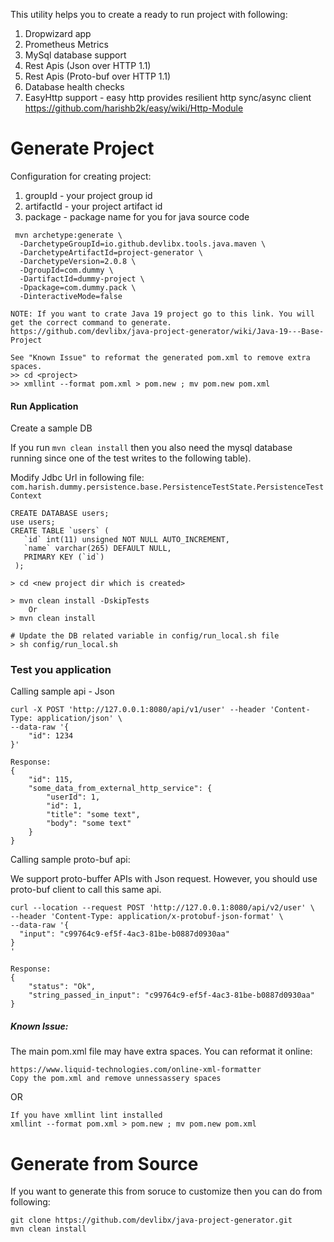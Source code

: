
This utility helps you to create a ready to run project with following:
1. Dropwizard app
2. Prometheus Metrics 
3. MySql database support
4. Rest Apis (Json over HTTP 1.1)
5. Rest Apis (Proto-buf over HTTP 1.1)
6. Database health checks
7. EasyHttp support - easy http provides resilient http sync/async client
   https://github.com/harishb2k/easy/wiki/Http-Module 


Generate Project
=====
Configuration for creating project:

1. groupId - your project group id
2. artifactId - your project artifact id
3. package - package name for you for java source code 

```shell script
 mvn archetype:generate \
  -DarchetypeGroupId=io.github.devlibx.tools.java.maven \
  -DarchetypeArtifactId=project-generator \
  -DarchetypeVersion=2.0.8 \
  -DgroupId=com.dummy \
  -DartifactId=dummy-project \
  -Dpackage=com.dummy.pack \
  -DinteractiveMode=false

NOTE: If you want to crate Java 19 project go to this link. You will get the correct command to generate.
https://github.com/devlibx/java-project-generator/wiki/Java-19---Base-Project

See "Known Issue" to reformat the generated pom.xml to remove extra spaces.
>> cd <project>
>> xmllint --format pom.xml > pom.new ; mv pom.new pom.xml
```

#### Run Application
Create a sample DB

If you run `mvn clean install` then you also need the mysql database running since one of the test writes to the following table). 

Modify Jdbc Url in following file:
`com.harish.dummy.persistence.base.PersistenceTestState.PersistenceTestContext`

```shell script
CREATE DATABASE users;
use users;
CREATE TABLE `users` (
   `id` int(11) unsigned NOT NULL AUTO_INCREMENT,
   `name` varchar(265) DEFAULT NULL,
   PRIMARY KEY (`id`)
 );
``` 

```shell script
> cd <new project dir which is created>

> mvn clean install -DskipTests
    Or
> mvn clean install 

# Update the DB related variable in config/run_local.sh file
> sh config/run_local.sh
``` 
  
### Test you application
Calling sample api - Json
```shell script
curl -X POST 'http://127.0.0.1:8080/api/v1/user' --header 'Content-Type: application/json' \
--data-raw '{
    "id": 1234
}'

Response:
{
    "id": 115,
    "some_data_from_external_http_service": {
        "userId": 1,
        "id": 1,
        "title": "some text",
        "body": "some text"
    }
}
```
  
  
Calling sample proto-buf api:

We support proto-buffer APIs with Json request. However, you should use proto-buf client to call this same api.
    
```shell script
curl --location --request POST 'http://127.0.0.1:8080/api/v2/user' \
--header 'Content-Type: application/x-protobuf-json-format' \
--data-raw '{
  "input": "c99764c9-ef5f-4ac3-81be-b0887d0930aa"
}
'

Response:
{
    "status": "Ok",
    "string_passed_in_input": "c99764c9-ef5f-4ac3-81be-b0887d0930aa"
}
```
  
##### Known Issue:
The main pom.xml file may have extra spaces. You can reformat it online:
```shell script
https://www.liquid-technologies.com/online-xml-formatter
Copy the pom.xml and remove unnessassery spaces
```  
OR
```shell script
If you have xmllint lint installed 
xmllint --format pom.xml > pom.new ; mv pom.new pom.xml
```
  
Generate from Source
===
If you want to generate this from soruce to customize then you can do from following:
```shell script
git clone https://github.com/devlibx/java-project-generator.git
mvn clean install
```  
